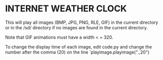 # INTERNET WEATHER CLOCK

This will play all images (BMP, JPG, PNG, RLE, GIF) in the current directory
or in the /sd/ directory if no images are found in the current directory.
  
Note that GIF animations must have a width < = 320.
  
To change the display time of each image, edit code.py and change the number after the comma (20) on the line `playimage.playimage("*.*,20")

